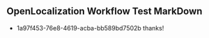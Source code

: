 ## OpenLocalization Workflow Test MarkDown
* 1a97f453-76e8-4619-acba-bb589bd7502b 
thanks!<!--HONumber=Mar16_HO4-->
